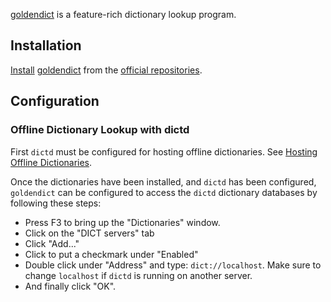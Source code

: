 [goldendict](http://goldendict.org) is a feature-rich dictionary lookup program.

## Installation

[Install](/index.php/Install "Install") [goldendict](https://www.archlinux.org/packages/?name=goldendict) from the [official repositories](/index.php/Official_repositories "Official repositories").

## Configuration

### Offline Dictionary Lookup with dictd

First `dictd` must be configured for hosting offline dictionaries. See [Hosting Offline Dictionaries](/index.php/Dictd#Hosting_Offline_Dictionaries "Dictd").

Once the dictionaries have been installed, and `dictd` has been configured, `goldendict` can be configured to access the `dictd` dictionary databases by following these steps:

*   Press F3 to bring up the "Dictionaries" window.
*   Click on the "DICT servers" tab
*   Click "Add..."
*   Click to put a checkmark under "Enabled"
*   Double click under "Address" and type: `dict://localhost`. Make sure to change `localhost` if `dictd` is running on another server.
*   And finally click "OK".